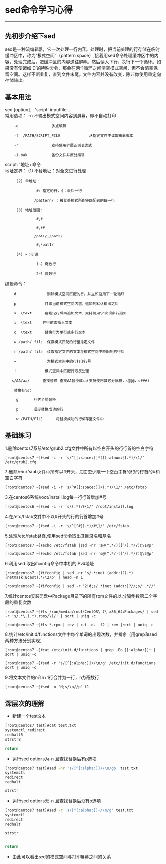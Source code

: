 # sed命令学习心得

***
## 先初步介绍下sed

sed是一种流编辑器，它一次处理一行内容。处理时，把当前处理的行存储在临时缓冲区中，称为“模式空间”（pattern space）,接着用sed命令处理缓冲区中的内容，处理完成后，把缓冲区的内容送往屏幕。然后读入下行，执行下一个循环。如果没有使诸如‘D’的特殊命令，那会在两个循环之间清空模式空间，但不会清空保留空间。这样不断重复，直到文件末尾。文件内容并没有改变，除非你使用重定向存储输出。  

## 基本用法   
sed [option]... 'script' inputfile...      
常用选项： 
        -n               不输出模式空间内容到屏幕，即不自动打印    
        
        -e               多点编辑    
        
        -f  /PATH/SCRIPT_FILE             从指定文件中读取编辑脚本    
        
        -r               支持使用扩展正则表达式    
        
        -i.bak           备份文件并原处编辑    
        
script: 
        '地址+命令   
地址定界： 
         (1) 不给地址：对全文进行处理   
         
         (2) 单地址：   
         
                  #: 指定的行，$：最后一行   
                  
                 /pattern/ ：被此处模式所能够匹配到的每一行   
                 
         (3) 地址范围：   
         
                  #,#   
                  
                  #,+#   
                  
                 /pat1/,/pat2/   
                 
                  #,/pat1/   
                  
         (4) ~：步进   
         
                  1~2 奇数行   
                  
                  2~2 偶数行     
                  
编辑命令：   

        d              删除模式空间匹配的行，并立即启用下一轮循环   
        
        p             打印当前模式空间内容，追加到默认输出之后   
        
        a  \text      在指定行后面追加文本，支持使用\n实现多行追加   
          
        i  \text     在行前面插入文本   
        
        c  \text      替换行为单行或多行文本   
        
        w /path/ file  保存模式匹配的行至指定文件   
        
        r /path/ file  读取指定文件的文本至模式空间中匹配到的行后   
        
        =              为模式空间中的行打印行号   
        
        !             模式空间中匹配行取反处理    
        
       s/AA/aa/      查找替换 查找AA替换成aa(支持使用其它分隔符，s@@@，s###)   
       
        替换标记：   
        
         g       行内全局替换   
         
         p       显示替换成功的行   
         
         w /PATH/FILE      将替换成功的行保存至文件中  
         

## 基础练习

1.删除centos7系统/etc/grub2.cfg文件中所有以空白开头的行行首的空白字符 

`[root@centos7 ~]#sed -i -r 's/^[[:space:]]*([[:alnum:]].*)/\1/' /etc/grub2.cfg `  

2.删除/etc/fstab文件中所有以#开头，后面至少跟一个空白字符的行的行首的#和空白字符   

`[root@centos7 ~]#sed -i -r 's/^#[[:space:]]+(.*)/\1/' /etc/fstab `  

3.在centos6系统/root/install.log每一行行首增加#号   

`[root@centos6 ~]#sed -i -r 's/(.*)/#\1/' /root/install.log `  

4.在/etc/fstab文件中不以#开头的行的行首增加#号   

`[root@centos7 ~]#sed -i -r 's/^[^#](.*)/#\1/' /etc/fstab`  

5.处理/etc/fstab路径,使用sed命令取出其目录名和基名   

`[root@centos7 ~]#echo /etc/fstab |sed -nr 's@(^.*/)([^/].*/?)@\1@p'`  

`[root@centos7 ~]#echo /etc/fstab |sed -nr 's@(^.*/)([^/].*/?)@\2@p'`    

6.利用sed 取出ifconfig命令中本机的IPv4地址   

`[root@centos7 ~]#ifconfig | sed -nr 's/.*inet (addr:)?(.*)(netmask|Bcast).*/\2/p' | head -n 1 `  

`[root@centos7 ~]#ifconfig | sed -r '2!d;s/.*inet (addr:)?//;s/ .*//'`  

7.统计centos安装光盘中Package目录下的所有rpm文件的以.分隔倒数第二个字段的重复次数   

`[root@centos7 ~]#ls /run/media/root/CentOS\ 7\ x86_64/Packages/ | sed -r 's/.*\.(.*).rpm$/\1/' | sort | uniq -c `  

`[root@centos7 ~]#ls *.rpm | rev | cut -d. -f2 | rev |sort | uniq -c` 

8.统计/etc/init.d/functions文件中每个单词的出现次数，并排序（用grep和sed两种方法分别实现）   

`[root@centos7 ~]#cat /etc/init.d/functions | grep -Eo [[:alpha:]]+ | sort | uniq -c`  

`[root@centos7 ~]#sed -r 's/[^[:alpha:]]+/\n/g' /etc/init.d/functions | sort | uniq -c`  

9.将文本文件的n和n+1行合并为一行，n为奇数行   

`[root@centos7 ~]#sed -n 'N;s/\n//p' f1`

## 深层次的理解

+ 新建一个test文本
````bash
[root@centos7 test]#cat test.txt 
systemctl_redirect
redhalt5
strstr8

return
````
+ 运行sed options为-n 且查找替换后有p选项 
````bash
[root@centos7 test]#sed -nr 's/[^[:alpha:]]+/\n/gp' test.txt
systemctl
redirect
redhalt

strstr
````
+ 运行sed options无-n 且查找替换后没有p选项
````bash
[root@centos7 test]#sed -r 's/[^[:alpha:]]+/\n/g' test.txt  
systemctl
redirect
redhalt

strstr


return
````
+ 由此可以看出sed的模式空间与打印屏幕之间的关系
